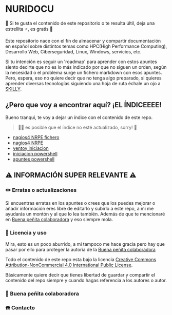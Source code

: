 # NURIDOCU

:green_heart: Si te gusta el contenido de este repositorio o te resulta últil, deja una estrellita :star:, es gratis :green_heart:

Este repositorio nace con el fín de almacenar y compartir documentación en español sobre distintos temas como HPC(High Performance Computing), Desarrollo Web, Ciberseguridad, Linux, Windows, servicios, etc.

Si tu intención es seguir un 'roadmap' para aprender con estos apuntes siento decirte que no es lo más indicado por que no siguen un orden, según la necesidad o el problema surge un fichero markdown con esos apuntes.
Pero, espera, eso no quiere decir que no tenga algo preparado, si quieres aprender diversas tecnologías siguiendo una hoja de ruta échale un ojo a [SKILLY](www.skilly.es).

## ¿Pero que voy a encontrar aquí? ¡EL ÍNDICEEEE!

Bueno tranqui, te voy a dejar un índice con el contenido de este repo.

> :woman_facepalming: es posible que el índice no esté actualizado, sorry! :pray:

- [nagios4 NRPE fichero](./nagios4/nrpe/nrpe.md)
- [nagios4 NRPE](./nagios4/nrpe/explicando-fich-nrpe.md)
- [ventoy iniciacion](./utiles/ventoy-iniciacion.md)
- [iniciacion powershell](./windows/powershell/iniciacion-powershell.md)
- [apuntes powershell](./windows/powershell/apuntes-powershell.md)

## :warning: INFORMACIÓN SUPER RELEVANTE :warning:

### :pencil2: Erratas o actualizaciones

Si encuentras erratas en los apuntes o crees que los puedes mejorar o añadir información eres libre de editarlo y subirlo a este repo, a mi me ayudarás un montón y al que lo lea también.
Además de que te mencionaré en [Buena peñita colaboradora](#gem-buena-peñita-colaboradora) y eso siempre mola.

### :page_facing_up: Licencia y uso

Mira, esto es un poco aburrido, a mi tampoco me hace gracia pero hay que pasar por ello para proteger la autoría de la [Buena peñita colaboradora](#gem-buena-peñita-colaboradora)

Todo el contenido de este repo esta bajo la licencia [Creative Commons Attribution-NonCommercial 4.0 International Public License](./LICENSE).

Básicamente quiere decir que tienes libertad de guardar y compartir el contenido del repo siempre y cuando hagas referencia a los autores o autor.

### :gem: Buena peñita colaboradora

### :phone: Contacto
